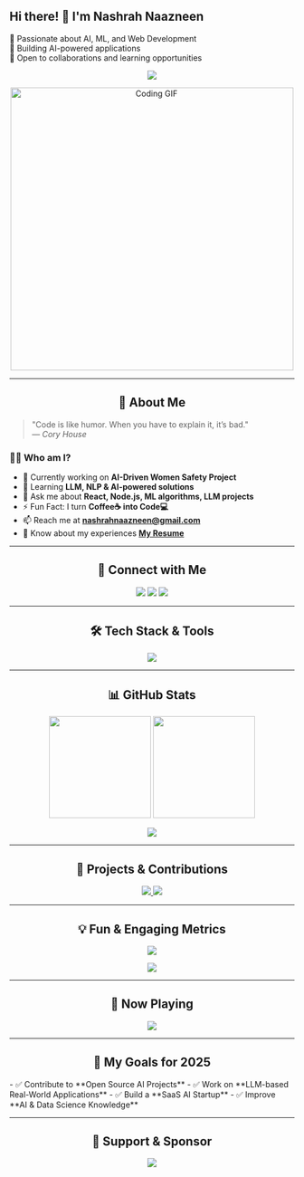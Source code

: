 ## Hi there! 👋 I'm Nashrah Naazneen
🚀 Passionate about AI, ML, and Web Development  
🎯 Building AI-powered applications  
📌 Open to collaborations and learning opportunities  


<!-- Banner Image -->
<p align="center">
  <img src="https://readme-typing-svg.demolab.com?font=Fira+Code&weight=500&size=30&duration=3000&pause=500&color=F7F7F7&center=true&vCenter=true&width=1000&lines=Full+Stack+Developer+|+LLM/AIML+Enthusiast;Building+AI+Solutions+for+Better+Tomorrow;Passionate+about+Tech+Innovation+and+Coding!">
</p>

<!-- GIF Animation -->
<p align="center">
  <img src="https://substackcdn.com/image/fetch/f_auto,q_auto:good,fl_progressive:steep/https%3A%2F%2Fsubstack-post-media.s3.amazonaws.com%2Fpublic%2Fimages%2Fade5934f-54ae-4ceb-8937-ad6f3dc7702e_1920x946.gif" width="500" alt="Coding GIF">
</p>

---

<h2 align="center"> 👋 About Me </h2>

> "Code is like humor. When you have to explain it, it’s bad."  
> — *Cory House*

### 👨‍💻 **Who am I?**
- 🔭 Currently working on **AI-Driven Women Safety Project**
- 🌱 Learning **LLM, NLP & AI-powered solutions**
- 💬 Ask me about **React, Node.js, ML algorithms, LLM projects**
- ⚡ Fun Fact: I turn **Coffee☕ into Code💻**
- 📫 Reach me at **nashrahnaazneen@gmail.com**
- 📄 Know about my experiences **[My Resume](https://drive.google.com/file/d/1MPr5ghGRJL8oZhdv4hiR0nMGhpGBwo5d/view?usp=sharing)**  

---

<h2 align="center">📢 Connect with Me</h2>
<p align="center">
  <a href="https://linkedin.com/in/nashrah-naazneen-20a904286"><img src="https://img.shields.io/badge/LinkedIn-%230077B5.svg?style=for-the-badge&logo=linkedin&logoColor=white"></a>
  <a href="https://www.youtube.com/c/@nashrahnaazneen9787"><img src="https://img.shields.io/badge/Youtube-%23FF0000.svg?style=for-the-badge&logo=youtube&logoColor=white"></a>
  <a href="mailto:nashrahnaazneen@gmail.com"><img src="https://img.shields.io/badge/Email-D14836?style=for-the-badge&logo=gmail&logoColor=white"></a>
</p>

---

<h2 align="center">🛠️ Tech Stack & Tools</h2>
<p align="center">
 <img src="https://skillicons.dev/icons?i=c,cpp,js,ts,python,php,matlab,react,nextjs,vue,nodejs,express,html,css,tailwind,bootstrap,mongodb,postgres,firebase,tensorflow,pytorch,pandas,scikit-learn,seaborn,opencv,git,github,vercel,docker,bash,figma" />
</p>

---

<h2 align="center">📊 GitHub Stats</h2>
<div align="center">
  <img height="180em" src="https://github-readme-stats.vercel.app/api?username=23nash-naaz&show_icons=true&theme=tokyonight"/>
  <img height="180em" src="https://github-readme-streak-stats.herokuapp.com/?user=23nash-naaz&theme=tokyonight"/>
</div>
<p align="center">
  <img src="https://github-readme-stats.vercel.app/api/top-langs/?username=23nash-naaz&layout=compact&theme=tokyonight"/>
</p>

---

<h2 align="center">🚀 Projects & Contributions</h2>
<p align="center">
  <a href="https://github.com/23nash-naaz?tab=repositories">
    <img src="https://img.shields.io/badge/GitHub-Repo-%23121011.svg?style=for-the-badge&logo=github&logoColor=white" />
  </a>
  <a href="https://testvault.vercel.app/">
    <img src="https://img.shields.io/badge/TestVault-Project-%2338B2AC.svg?style=for-the-badge&logo=vercel&logoColor=white" />
  </a>
</p>

---

<h2 align="center">💡 Fun & Engaging Metrics</h2>
<p align="center">
  <img src="https://github-profile-summary-cards.vercel.app/api/cards/profile-details?username=23nash-naaz&theme=tokyonight"/>
</p>

<p align="center">
  <img src="https://github-profile-trophy.vercel.app/?username=23nash-naaz&theme=dracula"/>
</p>

---

<h2 align="center">🎵 Now Playing</h2>
<p align="center">
  <img src="https://spotify-github-profile.vercel.app/api/view?uid=your_spotify_id&cover_image=true&theme=default&show_offline=false&background_color=121212&bar_color=53b14f&bar_color_cover=false">
</p>

---

<h2 align="center">🎯 My Goals for 2025</h2>
- ✅ Contribute to **Open Source AI Projects**  
- ✅ Work on **LLM-based Real-World Applications**  
- ✅ Build a **SaaS AI Startup**  
- ✅ Improve **AI & Data Science Knowledge**  

---

<h2 align="center">🤝 Support & Sponsor</h2>
<p align="center">
  <a href="https://www.buymeacoffee.com/yourusername">
    <img src="https://img.shields.io/badge/Buy%20Me%20A%20Coffee-%23FFDD00.svg?style=for-the-badge&logo=buymeacoffee&logoColor=black" />
  </a>
</p>





<!---
23nash-naaz/23nash-naaz is a ✨ special ✨ repository because its `README.md` (this file) appears on your GitHub profile.
You can click the Preview link to take a look at your changes.
--->
